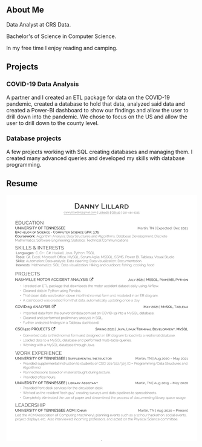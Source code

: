 ## About Me

Data Analyst at CRS Data.

Bachelor's of Science in Computer Science.

In my free time I enjoy reading and camping.

## Projects

### COVID-19 Data Analysis

A partner and I created an ETL package for data on the COVID-19 pandemic, created a database to hold that data, analyzed said data and created a Power-BI dashboard to show our findings and allow the user to drill down into the pandemic. We chose to focus on the US and allow the user to drill down to the county level.

### Database projects

A few projects working with SQL creating databases and managing them. I created many advanced queries and developed my skills with database programming.

## Resume
![alt text](https://github.com/DLillard10UTM/DLillard10UTM.github.io-/blob/main/DLillardResume-1.png?raw=true)
